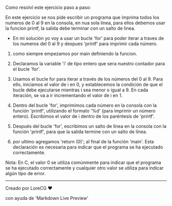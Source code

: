 Como resolví este ejercicio paso a paso:

En este ejercicio se nos pide escribir un programa que imprima todos los numeros de 0 al 9 en la consola, en nua sola línea, para ellos debemos usar la funcion printf, la salida debe terminar con un salto de linea.


- En mi solución yo voy a usar un bucle 'for' para poder iterar a traves de los numeros del 0 al 9 y despues 'printf' para imprimir cada número.

1. como siempre empezamos por main definiendo la funcion.

2. Declaramos la variable 'i' de tipo entero que sera nuestro contador para el bucle 'for'.

3. Usamos el bucle for para iterar a través de los números del 0 al 9. Para ello, iniciamos el valor de i en 0, y establecemos la condición de que el bucle debe ejecutarse mientras i sea menor o igual a 9. En cada iteración, se va a ir incrementando el valor de i en 1.

4. Dentro del bucle 'for', imprimimos cada número en la consola con la función 'printf', utilizando el formato '%d' (para imprimir un número entero). Escribimos el valor de i dentro de los paréntesis de 'printf'.

5. Después del bucle 'for', escribimos un salto de línea en la consola con la función 'printf', para que la salida termine con un salto de línea.

6. por ultimo agregamos 'return (0)'; al final de la función 'main'. Esta declaración es necesaria para indicar que el programa se ha ejecutado correctamente.

Nota: En C, el valor 0 se utiliza comúnmente para indicar que el programa se ha ejecutado correctamente y cualquier otro valor se utiliza para indicar algún tipo de error.

-----------------------
Creado por LoreCG ❤

con ayuda de 'Markdown Live Preview'


